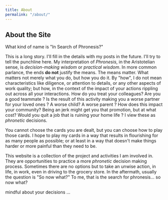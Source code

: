 ```yaml
---
title: About
permalink: "/about/"
---
```


## About the Site

What kind of name is "In Search of Phronesis?"  

This is a long story.  I'll fill in the details with my posts in the future. I'll try to tell the punchline here. My interpretation of _Phronesis_, in the Aristotelian sense, is _decision-making wisdom_  or _practical wisdom_. In more common parlance, the ends **do not** justify the means. The means matter. What matters not merely what you do, but how you do it. By "how", I do not mean characteristics like diligence, or attention to details, or any other aspects of work quality; but how, in the context of the impact of your actions rippling out across all your interactions. How do you treat your colleagues? Are you a good teammate ? Is the result of this activity making you a worse partner for your loved ones ? A worse child? A worse parent ? How does this impact your community? Being an jerk might get you that promotion, but at what cost? Would you quit a job that is ruining your home life ?  I view these as _phronetic_ decisions.

You cannot choose the cards you are dealt, but you can choose how to play those cards. I hope to play my cards in a way that results in flourishing for as many people as possible; or at least in a way that doesn't make things harder or more painful than they need to be.  

This website is a collection of the project and activities I am involved in. They are opportunities to practice a more _phronetic_ decision making process. Sometimes there are no options but to take an unwise action, in life, in work, even in driving to the grocery store. In the aftermath, usually the question is "So now what?" To me, that is the search for phronesis... so now what?


mindful about your decisions ...
